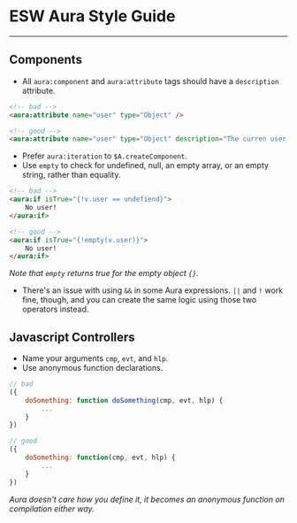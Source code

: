 # ESW Aura Style Guide

---

## Components
* All `aura:component` and `aura:attribute` tags should have a `description` attribute.
```html
<!-- bad -->
<aura:attribute name="user" type="Object" />

<!-- good -->
<aura:attribute name="user" type="Object" description="The curren user." />
```

* Prefer `aura:iteration` to `$A.createComponent`.
* Use `empty` to check for undefined, null, an empty array, or an empty string, rather than equality.
```html
<!-- bad -->
<aura:if isTrue="{!v.user == undefiend}">
    No user!
</aura:if>

<!-- good -->
<aura:if isTrue="{!empty(v.user)}">
    No user!
</aura:if>
```
_Note that `empty` returns true for the empty object `{}`._

* There's an issue with using `&&` in some Aura expressions. `||` and `!` work fine, though, and you can create the same logic using those two operators instead.

## Javascript Controllers
* Name your arguments `cmp`, `evt`, and `hlp`.
* Use anonymous function declarations.
```javascript
// bad
({
    doSomething: function doSomething(cmp, evt, hlp) {
        ...
    }
})

// good 
({
    doSomething: function(cmp, evt, hlp) {
        ...
    }
})
```
_Aura doesn't care how you define it, it becomes an anonymous function on compilation either way._